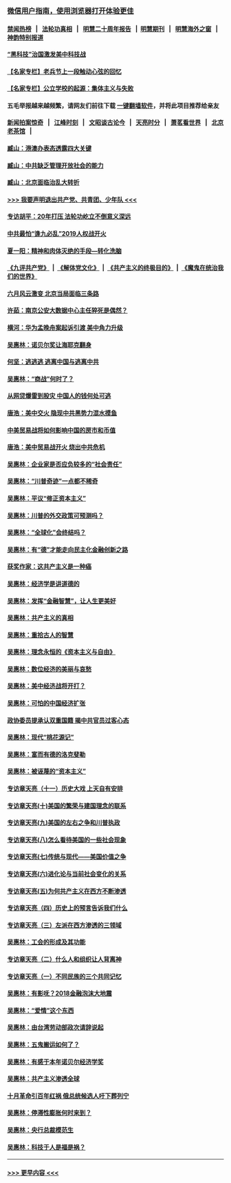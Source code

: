 ### [微信用户指南，使用浏览器打开体验更佳](https://github.com/gfw-breaker/banned-news1/blob/master/indexes/wechat-guide.md?t=0)
#### [禁闻热榜](热点新闻.md?t=0)  &nbsp;&nbsp;|&nbsp;&nbsp; [法轮功真相](https://github.com/gfw-breaker/truth/blob/master/README.md?t=0) &nbsp;&nbsp;|&nbsp;&nbsp; [明慧二十周年报告](https://github.com/gfw-breaker/mh-reports/blob/master/README.md?t=0) &nbsp;&nbsp;|&nbsp;&nbsp;[明慧期刊](https://github.com/gfw-breaker/mh-qikan) &nbsp;&nbsp;|&nbsp;&nbsp; [明慧海外之窗](https://github.com/gfw-breaker/mh-news/blob/master/README.md?t=0) &nbsp;&nbsp;|&nbsp;&nbsp; [神韵特别报道](https://github.com/gfw-breaker/mh-news/blob/master/shenyun.md?t=0)
#### [“黑科技”治国激发美中科技战](../pages/nsc423/n11638056.md?t=02060511) 
#### [【名家专栏】老兵节上一段触动心弦的回忆](../pages/nsc423/n11646016.md?t=02060511) 
#### [【名家专栏】公立学校的起源：集体主义与失败](../pages/nsc423/n11601833.md?t=02060511) 
#### 五毛举报越来越频繁，请网友们前往下载 [一键翻墙软件](https://github.com/gfw-breaker/ssr-accounts)，并将此项目推荐给亲友
#### [新闻拍案惊奇](https://github.com/gfw-breaker/banned-news1/blob/master/pages/link4.md) &nbsp;&nbsp;|&nbsp;&nbsp; [江峰时刻](https://github.com/gfw-breaker/banned-news1/blob/master/pages/link4.md) &nbsp;&nbsp;|&nbsp;&nbsp; [文昭谈古论今](https://github.com/gfw-breaker/banned-news1/blob/master/pages/link4.md) &nbsp;&nbsp;|&nbsp;&nbsp; [天亮时分](https://github.com/gfw-breaker/banned-news1/blob/master/pages/link4.md) &nbsp;&nbsp;|&nbsp;&nbsp; [萧茗看世界](https://github.com/gfw-breaker/banned-news1/blob/master/pages/link4.md) &nbsp;&nbsp;|&nbsp;&nbsp; [北京老茶馆](https://github.com/gfw-breaker/banned-news1/blob/master/pages/link4.md) &nbsp;&nbsp;|&nbsp;&nbsp; 
#### [臧山：港澳办表态透露四大关键](../pages/nsc423/n11421628.md?t=02060511) 
#### [臧山：中共缺乏管理开放社会的能力](../pages/nsc423/n11407457.md?t=02060511) 
#### [臧山：北京面临治乱大转折](../pages/nsc423/n11406895.md?t=02060511) 
#### [>>> 我要声明退出共产党、共青团、少年队 <<<](https://github.com/begood0513/goodnews/blob/master/quit/letter.md) 
#### [专访胡平：20年打压 法轮功屹立不倒意义深远](../pages/nsc423/n11398800.md?t=02060511) 
#### [中共最怕“逢九必乱”2019人权战开火](../pages/nsc423/n11385248.md?t=02060511) 
#### [夏一阳：精神和肉体灭绝的手段—转化洗脑](../pages/nsc423/n11368250.md?t=02060511) 
#### [《九评共产党》](https://github.com/begood0513/9ping.md/blob/master/README.md) &nbsp;|&nbsp; [《解体党文化》](../../../../jtdwh.md/blob/master/README.md)  &nbsp;|&nbsp; [《共产主义的终极目的》](../../../../gczydzjmd.md/blob/master/README.md) &nbsp;|&nbsp; [《魔鬼在统治我们的世界》](../../../../mgztzwmdsj.md/blob/master/README.md) 
#### [六月风云激变 北京当局面临三条路](../pages/nsc423/n11313668.md?t=02060511) 
#### [许茹：南京公安大数据中心主任猝死是偶然？](../pages/nsc423/n11064744.md?t=02060511) 
#### [横河：华为孟晚舟案起诉引渡 美中角力升级](../pages/nsc423/n11027230.md?t=02060511) 
#### [吴惠林：诺贝尔奖让海耶克翻身](../pages/nsc423/n10890049.md?t=02060511) 
#### [何坚：逃逃逃 逃离中国与逃离中共](../pages/nsc423/n10592891.md?t=02060511) 
#### [吴惠林：“商战”何时了？](../pages/nsc423/n10573558.md?t=02060511) 
#### [从网贷爆雷到股灾 中国人的钱何处可逃](../pages/nsc423/n10572800.md?t=02060511) 
#### [唐浩：美中交火 隐现中共黑势力混水摸鱼](../pages/nsc423/n10544040.md?t=02060511) 
#### [中美贸易战将如何影响中国的房市和币值](../pages/nsc423/n10543697.md?t=02060511) 
#### [唐浩：美中贸易战开火 烧出中共危机](../pages/nsc423/n10540126.md?t=02060511) 
#### [吴惠林：企业家是否应负较多的“社会责任”](../pages/nsc423/n10535022.md?t=02060511) 
#### [吴惠林：“川普奇迹”一点都不稀奇](../pages/nsc423/n10512808.md?t=02060511) 
#### [吴惠林：平议“修正资本主义”](../pages/nsc423/n10495724.md?t=02060511) 
#### [吴惠林：川普的外交政策可预测吗？](../pages/nsc423/n10462387.md?t=02060511) 
#### [吴惠林：“全球化”会终结吗？](../pages/nsc423/n10452838.md?t=02060511) 
#### [吴惠林：有“德”才能走向民主化金融创新之路](../pages/nsc423/n10432292.md?t=02060511) 
#### [获奖作家：这共产主义是一种癌](../pages/nsc423/n10431541.md?t=02060511) 
#### [吴惠林：经济学是讲道德的](../pages/nsc423/n10398014.md?t=02060511) 
#### [吴惠林：发挥“金融智慧”，让人生更美好](../pages/nsc423/n10375019.md?t=02060511) 
#### [吴惠林：共产主义的真相](../pages/nsc423/n10351394.md?t=02060511) 
#### [吴惠林：重拾古人的智慧](../pages/nsc423/n10337691.md?t=02060511) 
#### [吴惠林：理念永恒的《资本主义与自由》](../pages/nsc423/n10316274.md?t=02060511) 
#### [吴惠林：数位经济的美丽与哀愁](../pages/nsc423/n10292946.md?t=02060511) 
#### [吴惠林：美中经济战将开打？](../pages/nsc423/n10258825.md?t=02060511) 
#### [吴惠林：可怕的中国经济扩张](../pages/nsc423/n10219147.md?t=02060511) 
#### [政协委员提承认双重国籍 揭中共官员过客心态](../pages/nsc423/n10208809.md?t=02060511) 
#### [吴惠林：现代“桃花源记”](../pages/nsc423/n10185234.md?t=02060511) 
#### [吴惠林：富而有德的洛克斐勒](../pages/nsc423/n10142264.md?t=02060511) 
#### [吴惠林：被诬蔑的“资本主义”](../pages/nsc423/n10124816.md?t=02060511) 
#### [专访章天亮（十一）历史大戏 上天自有安排](../pages/nsc423/n10094905.md?t=02060511) 
#### [专访章天亮(十)美国的繁荣与建国理念的联系](../pages/nsc423/n10094899.md?t=02060511) 
#### [专访章天亮(九)美国的左右之争和川普执政](../pages/nsc423/n10094889.md?t=02060511) 
#### [专访章天亮(八)怎么看待美国的一些社会现象](../pages/nsc423/n10094857.md?t=02060511) 
#### [专访章天亮(七)传统与现代——美国价值之争](../pages/nsc423/n10093140.md?t=02060511) 
#### [专访章天亮(六)进化论与当前社会变化的关系](../pages/nsc423/n10092036.md?t=02060511) 
#### [专访章天亮(五)为何共产主义在西方不断渗透](../pages/nsc423/n10083620.md?t=02060511) 
#### [专访章天亮（四）历史上的预言告诉我们什么](../pages/nsc423/n10083606.md?t=02060511) 
#### [专访章天亮（三）左派在西方渗透的三领域](../pages/nsc423/n10081115.md?t=02060511) 
#### [吴惠林：工会的形成及其功能](../pages/nsc423/n10080633.md?t=02060511) 
#### [专访章天亮（二）什么人和组织让人背离神](../pages/nsc423/n10076637.md?t=02060511) 
#### [专访章天亮（一）不同民族的三个共同记忆](../pages/nsc423/n10074188.md?t=02060511) 
#### [吴惠林：有影呒？2018金融泡沫大地震](../pages/nsc423/n10040534.md?t=02060511) 
#### [吴惠林：“爱情”这个东西](../pages/nsc423/n10019423.md?t=02060511) 
#### [吴惠林：由台湾劳动部政次请辞说起](../pages/nsc423/n9979679.md?t=02060511) 
#### [吴惠林：五鬼搬运如何了？](../pages/nsc423/n9925338.md?t=02060511) 
#### [吴惠林：有感于本年诺贝尔经济学奖](../pages/nsc423/n9871883.md?t=02060511) 
#### [吴惠林：共产主义渗透全球](../pages/nsc423/n9812748.md?t=02060511) 
#### [十月革命引百年红祸 俄总统候选人吁下葬列宁](../pages/nsc423/n9810182.md?t=02060511) 
#### [吴惠林：停滞性膨胀何时来到？](../pages/nsc423/n9764136.md?t=02060511) 
#### [吴惠林：央行总裁模范生](../pages/nsc423/n9728134.md?t=02060511) 
#### [吴惠林：科技于人是福是祸？](../pages/nsc423/n9672982.md?t=02060511) 

----
#### [ >>> 更早内容 <<< ](../indexes/nsc423-earlier.md)
